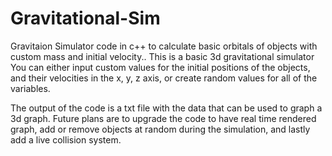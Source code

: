 # Gravitational-Sim
Gravitaion Simulator code in c++ to calculate basic orbitals of objects with custom mass and initial velocity..
This is a basic 3d gravitational simulator
You can either input custom values for the initial positions of the objects, and their velocities in the x, y, z axis, or create random values for all of the variables.

The output of the code is a txt file with the data that can be used to graph a 3d graph.
Future plans are to upgrade the code to have real time rendered graph, add or remove objects at random during the simulation, and lastly add a live collision system.
